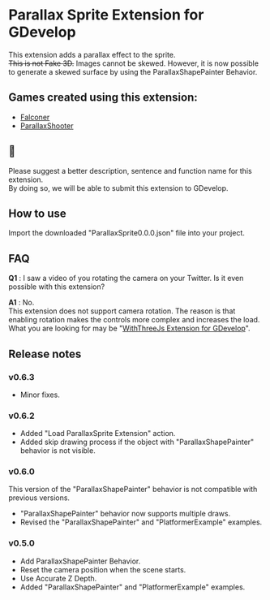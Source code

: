 # Parallax Sprite Extension for GDevelop
This extension adds a parallax effect to the sprite.  
~~This is not Fake 3D.~~ Images cannot be skewed. However, it is now possible to generate a skewed surface by using the ParallaxShapePainter Behavior.

## Games created using this extension:
- [Falconer](https://pandako.itch.io/falconer)
- [ParallaxShooter](https://pandako.itch.io/parallaxshooter)

## 🤝
Please suggest a better description, sentence and function name for this extension.  
By doing so, we will be able to submit this extension to GDevelop.

## How to use
Import the downloaded "ParallaxSprite0.0.0.json" file into your project.

## FAQ
**Q1** : I saw a video of you rotating the camera on your Twitter. Is it even possible with this extension?

**A1** : No.  
This extension does not support camera rotation. The reason is that enabling rotation makes the controls more complex and increases the load.  
What you are looking for may be "[WithThreeJs Extension for GDevelop](../WithThreeJsExtension)".

## Release notes
### v0.6.3
- Minor fixes.

### v0.6.2
- Added "Load ParallaxSprite Extension" action.
- Added skip drawing process if the object with "ParallaxShapePainter" behavior is not visible.

### v0.6.0
This version of the "ParallaxShapePainter" behavior is not compatible with previous versions.
- "ParallaxShapePainter" behavior now supports multiple draws.
- Revised the "ParallaxShapePainter" and "PlatformerExample" examples.

### v0.5.0
- Add ParallaxShapePainter Behavior.
- Reset the camera position when the scene starts.
- Use Accurate Z Depth.
- Added "ParallaxShapePainter" and "PlatformerExample" examples.